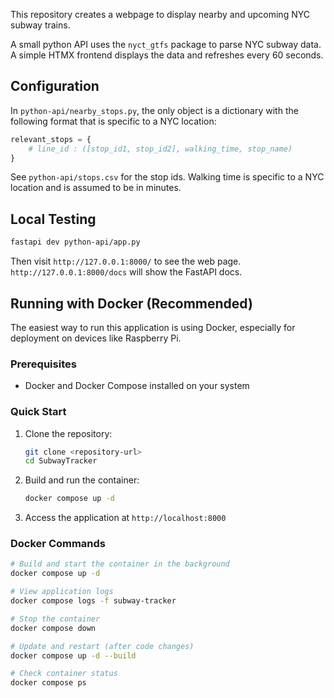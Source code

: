 This repository creates a webpage to display nearby and upcoming NYC subway trains.

A small python API uses the `nyct_gtfs` package to parse NYC subway data. A simple HTMX frontend displays the data and refreshes every 60 seconds.

## Configuration

In `python-api/nearby_stops.py`, the only object is a dictionary with the following format that is specific to a NYC location:

```python
relevant_stops = {
    # line_id : ([stop_id1, stop_id2], walking_time, stop_name)
}
```

See `python-api/stops.csv` for the stop ids. Walking time is specific to a NYC location and is assumed to be in minutes.

## Local Testing

```bash
fastapi dev python-api/app.py
```

Then visit `http://127.0.0.1:8000/` to see the web page. `http://127.0.0.1:8000/docs` will show the FastAPI docs.

## Running with Docker (Recommended)

The easiest way to run this application is using Docker, especially for deployment on devices like Raspberry Pi.

### Prerequisites

- Docker and Docker Compose installed on your system

### Quick Start

1. Clone the repository:
   ```bash
   git clone <repository-url>
   cd SubwayTracker
   ```

2. Build and run the container:
   ```bash
   docker compose up -d
   ```

3. Access the application at `http://localhost:8000`

### Docker Commands

```bash
# Build and start the container in the background
docker compose up -d

# View application logs
docker compose logs -f subway-tracker

# Stop the container
docker compose down

# Update and restart (after code changes)
docker compose up -d --build

# Check container status
docker compose ps
```
